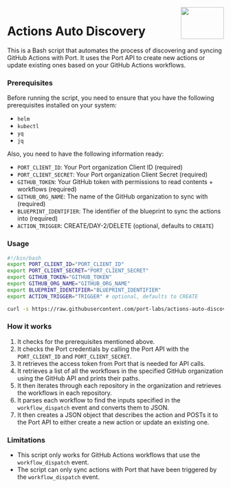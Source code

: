 <img align="right" width="100" height="74" src="https://user-images.githubusercontent.com/8277210/183290025-d7b24277-dfb4-4ce1-bece-7fe0ecd5efd4.svg" />

# Actions Auto Discovery

This is a Bash script that automates the process of discovering and syncing GitHub Actions with Port. It uses the Port API to create new actions or update existing ones based on your GitHub Actions workflows.

### Prerequisites

Before running the script, you need to ensure that you have the following prerequisites installed on your system:

- `helm`
- `kubectl`
- `yq`
- `jq`

Also, you need to have the following information ready:

- `PORT_CLIENT_ID`: Your Port organization Client ID (required)
- `PORT_CLIENT_SECRET`: Your Port organization Client Secret (required)
- `GITHUB_TOKEN`: Your GitHub token with permissions to read contents + workflows (required)
- `GITHUB_ORG_NAME`: The name of the GitHub organization to sync with (required)
- `BLUEPRINT_IDENTIFIER`: The identifier of the blueprint to sync the actions into (required)
- `ACTION_TRIGGER`: CREATE/DAY-2/DELETE (optional, defaults to `CREATE`)

### Usage

```bash
#!/bin/bash
export PORT_CLIENT_ID="PORT_CLIENT_ID"
export PORT_CLIENT_SECRET="PORT_CLIENT_SECRET"
export GITHUB_TOKEN="GITHUB_TOKEN"
export GITHUB_ORG_NAME="GITHUB_ORG_NAME"
export BLUEPRINT_IDENTIFIER="BLUEPRINT_IDENTIFIER"
export ACTION_TRIGGER="TRIGGER" # optional, defaults to CREATE

curl -s https://raw.githubusercontent.com/port-labs/actions-auto-discovery/main/github-actions/sync.sh | bash
```

### How it works

1. It checks for the prerequisites mentioned above.
2. It checks the Port credentials by calling the Port API with the `PORT_CLIENT_ID` and `PORT_CLIENT_SECRET`.
3. It retrieves the access token from Port that is needed for API calls.
4. It retrieves a list of all the workflows in the specified GitHub organization using the GitHub API and prints their paths.
5. It then iterates through each repository in the organization and retrieves the workflows in each repository. 
6. It parses each workflow to find the inputs specified in the `workflow_dispatch` event and converts them to JSON.
7. It then creates a JSON object that describes the action and POSTs it to the Port API to either create a new action or update an existing one.

### Limitations

- This script only works for GitHub Actions workflows that use the `workflow_dispatch` event.
- The script can only sync actions with Port that have been triggered by the `workflow_dispatch` event.
